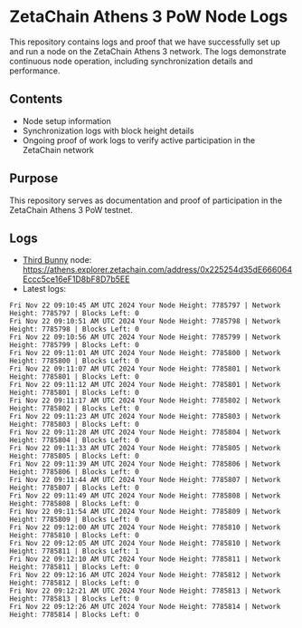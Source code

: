 # ZetaChain Athens 3 PoW Node Logs
This repository contains logs and proof that we have successfully set up and run a node on the ZetaChain Athens 3 network. The logs demonstrate continuous node operation, including synchronization details and performance.

## Contents
- Node setup information
- Synchronization logs with block height details
- Ongoing proof of work logs to verify active participation in the ZetaChain network

## Purpose
This repository serves as documentation and proof of participation in the ZetaChain Athens 3 PoW testnet.

## Logs

- [Third Bunny](https://thirdbunny.xyz/) node: https://athens.explorer.zetachain.com/address/0x225254d35dE666064Eccc5ce16eF1D8bF8D7b5EE
- Latest logs:
```
Fri Nov 22 09:10:45 AM UTC 2024 Your Node Height: 7785797 | Network Height: 7785797 | Blocks Left: 0
Fri Nov 22 09:10:51 AM UTC 2024 Your Node Height: 7785798 | Network Height: 7785798 | Blocks Left: 0
Fri Nov 22 09:10:56 AM UTC 2024 Your Node Height: 7785799 | Network Height: 7785799 | Blocks Left: 0
Fri Nov 22 09:11:01 AM UTC 2024 Your Node Height: 7785800 | Network Height: 7785800 | Blocks Left: 0
Fri Nov 22 09:11:07 AM UTC 2024 Your Node Height: 7785801 | Network Height: 7785801 | Blocks Left: 0
Fri Nov 22 09:11:12 AM UTC 2024 Your Node Height: 7785801 | Network Height: 7785801 | Blocks Left: 0
Fri Nov 22 09:11:17 AM UTC 2024 Your Node Height: 7785802 | Network Height: 7785802 | Blocks Left: 0
Fri Nov 22 09:11:23 AM UTC 2024 Your Node Height: 7785803 | Network Height: 7785803 | Blocks Left: 0
Fri Nov 22 09:11:28 AM UTC 2024 Your Node Height: 7785804 | Network Height: 7785804 | Blocks Left: 0
Fri Nov 22 09:11:33 AM UTC 2024 Your Node Height: 7785805 | Network Height: 7785805 | Blocks Left: 0
Fri Nov 22 09:11:39 AM UTC 2024 Your Node Height: 7785806 | Network Height: 7785806 | Blocks Left: 0
Fri Nov 22 09:11:44 AM UTC 2024 Your Node Height: 7785807 | Network Height: 7785807 | Blocks Left: 0
Fri Nov 22 09:11:49 AM UTC 2024 Your Node Height: 7785808 | Network Height: 7785808 | Blocks Left: 0
Fri Nov 22 09:11:54 AM UTC 2024 Your Node Height: 7785809 | Network Height: 7785809 | Blocks Left: 0
Fri Nov 22 09:12:00 AM UTC 2024 Your Node Height: 7785810 | Network Height: 7785810 | Blocks Left: 0
Fri Nov 22 09:12:05 AM UTC 2024 Your Node Height: 7785810 | Network Height: 7785811 | Blocks Left: 1
Fri Nov 22 09:12:10 AM UTC 2024 Your Node Height: 7785811 | Network Height: 7785811 | Blocks Left: 0
Fri Nov 22 09:12:16 AM UTC 2024 Your Node Height: 7785812 | Network Height: 7785812 | Blocks Left: 0
Fri Nov 22 09:12:21 AM UTC 2024 Your Node Height: 7785813 | Network Height: 7785813 | Blocks Left: 0
Fri Nov 22 09:12:26 AM UTC 2024 Your Node Height: 7785814 | Network Height: 7785814 | Blocks Left: 0
```
